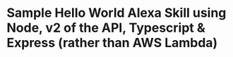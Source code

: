 # Sample Hello World Alexa Skill using Node, v2 of the API, Typescript & Express (rather than AWS Lambda)

